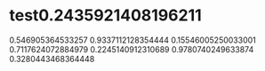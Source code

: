 # test0.2435921408196211
0.546905364533257
0.9337112128354444
0.15546005250033001
0.7117624072884979
0.2245140912310689
0.9780740249633874
0.3280443468364448
